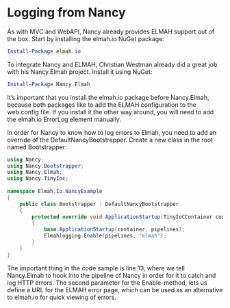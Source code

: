 # Logging from Nancy

As with MVC and WebAPI, Nancy already provides ELMAH support out of the box. Start by installing the elmah.io NuGet package:

```powershell
Install-Package elmah.io
```

To integrate Nancy and ELMAH, Christian Westman already did a great job with his Nancy.Elmah project. Install it using NuGet:

```powershell
Install-Package Nancy.Elmah
```

It’s important that you install the elmah.io package before Nancy.Elmah, because both packages like to add the ELMAH configuration to the web.config file. If you install it the other way around, you will need to add the elmah.io ErrorLog element manually.

In order for Nancy to know how to log errors to Elmah, you need to add an override of the DefaultNancyBootstrapper. Create a new class in the root named Bootstrapper:

```csharp
using Nancy;
using Nancy.Bootstrapper;
using Nancy.Elmah;
using Nancy.TinyIoc;
 
namespace Elmah.Io.NancyExample
{
    public class Bootstrapper : DefaultNancyBootstrapper
    {
        protected override void ApplicationStartup(TinyIoCContainer container, IPipelines pipelines)
        {
            base.ApplicationStartup(container, pipelines);
            Elmahlogging.Enable(pipelines, "elmah");
        }
    }
}
```

The important thing in the code sample is line 13, where we tell Nancy.Elmah to hook into the pipeline of Nancy in order for it to catch and log HTTP errors. The second parameter for the Enable-method, lets us define a URL for the ELMAH error page, which can be used as an alternative to elmah.io for quick viewing of errors.
